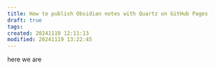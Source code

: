 ```yaml
---
title: How to publish Obsidian notes with Quartz on GitHub Pages
draft: true
tags:
created: 20241119 12:11:13
modified: 20241119 13:22:45
---
```

 here we are 

